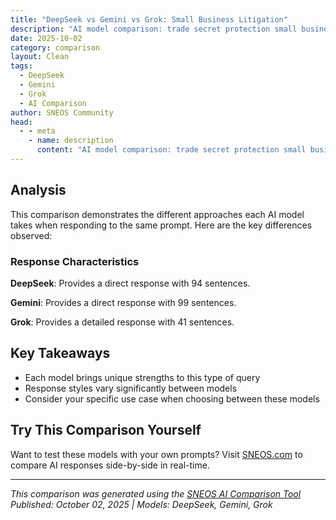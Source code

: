 ```yaml
---
title: "DeepSeek vs Gemini vs Grok: Small Business Litigation"
description: "AI model comparison: trade secret protection small business..."
date: 2025-10-02
category: comparison
layout: Clean
tags:
  - DeepSeek
  - Gemini
  - Grok
  - AI Comparison
author: SNEOS Community
head:
  - - meta
    - name: description
      content: "AI model comparison: trade secret protection small business..."
---
```


<ChatComparison
  title="DeepSeek vs Gemini vs Grok: Small Business Litigation"
  prompt="trade secret protection small business"
  :responses='{
    "DeepSeek": "Of course. Protecting trade secrets is absolutely critical for small businesses, as they are often the most valuable and unique assets you have, and they cost nothing to file (unlike patents). Here is a comprehensive guide to trade secret protection tailored for a small business.\n\n### What is a Trade Secret?\n\nA trade secret is any confidential business information that provides you with a competitive edge. It must be:\n*   **Not generally known** to the public.\n*   **Has economic value** because it is secret.\n*   **Subject to reasonable efforts** to keep it secret.\n\n**Common Examples for Small Businesses:**\n*   **Customer \u0026 Supplier Lists:** Your curated, non-public list of contacts and their specific needs.\n*   **Pricing Information \u0026 Margins:** Your specific pricing strategies and cost structures.\n*   **Software Code/Algorithms:** Unique code that powers your service or product.\n*   **Manufacturing Processes:** A special \u0022secret sauce\u0022 for how you make something.\n*   **Business Plans \u0026 Financial Projections:** Your roadmap for growth.\n*   **Marketing Strategies:** Data on successful campaigns and target demographics.\n*   **Recipes \u0026 Formulas:** The specific recipe for your food product or cosmetic.\n\n---\n\n### The \u0022Reasonable Efforts\u0022 Checklist for a Small Business\n\nThis is the core of protection. You must be able to prove you took active steps to maintain secrecy. A court will ask, \u0022What did you actually *do* to protect this information?\u0022\n\n#### 1. Start with a Solid Legal Foundation\n*   **Non-Disclosure Agreements (NDAs):** This is your first line of defense.\n    *   Have **all employees** sign an NDA as part of their onboarding.\n    *   Have **contractors, vendors, and potential business partners** sign a mutual NDA before you share any sensitive information.\n    *   *Tip:* Don\u0027t use a generic template from the internet. Have a lawyer draft or review your NDA to ensure it\u0027s enforceable in your jurisdiction.\n*   **Employment Agreements:** Include clauses on:\n    *   **Confidentiality:** Explicitly defining what is considered confidential.\n    *   **Non-Competition (where enforceable):** Restricts employees from working for a direct competitor for a certain time and geographic area. **Note:** These are heavily regulated and not enforceable in some states (e.g., California). Consult a lawyer.\n    *   **Non-Solicitation:** Prevents former employees from poaching your customers and other employees.\n\n#### 2. Implement Physical and Digital Security\n*   **Physical Security:**\n    *   **Lock it up:** Keep physical documents (client lists, recipes, plans) in locked filing cabinets.\n    *   **Control access:** Use key cards or codes to restrict access to sensitive areas (e.g., R\u0026D lab, server room).\n    *   **\u0022Clean Desk\u0022 Policy:** Encourage employees to lock up sensitive documents at the end of the day.\n    *   **Shred it:** Use cross-cut shredders for all documents containing sensitive information before disposal.\n*   **Digital Security:**\n    *   **Password Protection:** Enforce strong password policies on all computers and systems.\n    *   **Access Controls:** Implement the **Principle of Least Privilege**. Employees should only have access to the data they *need* to do their job. Your marketing intern doesn\u0027t need the secret formula.\n    *   **Encryption:** Encrypt sensitive files and laptops, especially those that leave the office.\n    *   **Secure Networks:** Use firewalls and VPNs. Avoid discussing sensitive information on public Wi-Fi.\n    *   **BYOD Policy:** Have a clear \u0022Bring Your Own Device\u0022 policy if employees use personal phones/laptops for work.\n\n#### 3. Foster a Culture of Confidentiality\n*   **Employee Training:**\n    *   Conduct training during onboarding and annually.\n    *   Clearly explain what information is considered a trade secret.\n    *   Review the company\u0027s security policies and the importance of following them.\n    *   Explain the consequences of violating confidentiality.\n*   **Mark Documents:** Clearly label sensitive documents and emails with **\u0022CONFIDENTIAL\u0022** or **\u0022TRADE SECRET.\u0022** This puts people on notice.\n*   **Exit Interviews:** When an employee leaves, remind them of their ongoing confidentiality obligations. Have them sign a document acknowledging this reminder and return all company property.\n\n---\n\n### Action Plan: A Step-by-Step Guide for a Small Business Owner\n\n**Phase 1: Immediate Actions (This Week)**\n1.  **Identify Your Crown Jewels:** List your top 3-5 pieces of information that, if stolen, would hurt your business the most.\n2.  **Draft a Standard NDA:** Find a reputable template or, better yet, contact a lawyer to create one you can use with employees and contractors.\n3.  **Secure the \u0022Low-Hanging Fruit\u0022:** Start locking up physical files and ensuring computers are password-protected.\n\n**Phase 2: Short-Term Foundation (Next 1-2 Months)**\n1.  **Implement NDAs:** Have all new hires and contractors sign your NDA. Consider having existing employees sign one if they haven\u0027t already.\n2.  **Review Digital Access:** Audit who has access to what on your shared drives and systems. Restrict access where necessary.\n3.  **Create a Basic Policy:** Draft a one-page \u0022Confidentiality and Data Security Policy\u0022 for your employee handbook.\n\n**Phase 3: Long-Term Culture (Ongoing)**\n1.  **Formalize Training:** Incorporate confidentiality training into your official onboarding process.\n2.  **Refine Security:** As you grow, invest in better IT security solutions and more sophisticated access controls.\n3.  **Regularly Re-evaluate:** Your trade secrets will evolve. Revisit your list and your protection measures annually.\n\n---\n\n### What to Do If You Suspect a Trade Secret Theft\n\nThis is a crisis situation. **Do not delay.**\n1.  **Preserve Evidence:** Do not delete anything. Secure computers, emails, and documents.\n2.  **Contact a Lawyer Immediately:** This is complex and requires expert legal guidance. A lawyer will advise you on sending a \u0022cease and desist\u0022 letter, and potential legal actions.\n3.  **Do Not Publicly Accuse:** Avoid making public statements that could lead to a defamation lawsuit. Let your lawyer handle communications.\n4.  **Understand Your Options:** Your lawyer will discuss potential claims under the **Defend Trade Secrets Act (DTSA)** (federal law) and your state\u0027s version of the **Uniform Trade Secrets Act (UTSA)**, which can allow you to seek an injunction (to stop the use) and damages.\n\n### Key Takeaway\n\nFor a small business, **proactivity is everything.** The cost of implementing these reasonable measures is minimal compared to the devastating cost of losing your competitive advantage. Building a \u0022culture of confidentiality\u0022 from the start is your most powerful and cost-effective shield.\n\n***Disclaimer:*** *This information is for educational purposes only and does not constitute legal advice. You should consult with a qualified attorney for advice specific to your business situation.*",
    "Gemini": "Okay, let\u0027s break down trade secret protection for small businesses.  It\u0027s a valuable and often overlooked form of intellectual property protection, and it\u0027s particularly relevant for small businesses that might not have the resources for patents.\n\n**What is a Trade Secret?**\n\nA trade secret is information that:\n\n*   **Is valuable:**  It provides a competitive advantage because it\u0027s not generally known to others who could profit from it.\n*   **Is secret:**  The owner takes reasonable measures to keep it secret.\n\n**Examples of Trade Secrets for Small Businesses:**\n\n*   **Formulas/Recipes:**  The secret recipe for your amazing sauce, the formula for a unique cleaning solution, etc.\n*   **Processes/Methods:**  A unique manufacturing process, a more efficient way to deliver a service, a special data analysis technique.\n*   **Customer Lists/Supplier Lists:**  A carefully cultivated list of customers or suppliers that gives you an edge.  (Especially valuable if it includes specific information like purchasing habits, key contacts, or negotiated pricing.)\n*   **Marketing Strategies:**  A unique marketing plan or advertising campaign strategy that hasn\u0027t been publicly revealed.\n*   **Software Code/Algorithms:**  Proprietary algorithms, source code, or technical designs for software applications.\n*   **Business Plans/Strategic Plans:**  Internal strategic plans or business models that are not public knowledge.\n*   **Pricing Information:**  Your specific pricing strategies and cost structures, giving you insight into profit margins and competitive advantage.\n*   **Research and Development:**  Ongoing R\u0026D efforts, even if they haven\u0027t resulted in a patentable invention yet.\n*   **Know-how:** Accumulated knowledge and expertise that isn\u0027t readily available.\n\n**Why Trade Secrets are Important for Small Businesses:**\n\n*   **Cost-Effective:**  Trade secret protection doesn\u0027t require expensive registration fees like patents or trademarks.  The main cost is implementing reasonable security measures.\n*   **Unlimited Duration:**  Unlike patents that expire after 20 years, trade secret protection can last indefinitely as long as the information remains secret and valuable.\n*   **Protection for Things Not Patentable:**  Some innovations might not meet the requirements for a patent (e.g., they\u0027re not novel enough), but they can still be protected as trade secrets.\n*   **Competitive Advantage:**  A well-protected trade secret can provide a significant and sustained competitive edge in the marketplace.\n*   **Ease of Implementation:** Many protections are easily implemented with minimal effort.\n\n**Steps to Protect Trade Secrets in a Small Business:**\n\n1.  **Identify Your Trade Secrets:**\n    *   Conduct an audit of your business to identify information that provides a competitive advantage and that you would suffer a loss if a competitor gained access.\n    *   Document these trade secrets clearly. Be specific.\n\n2.  **Implement Physical Security Measures:**\n    *   **Controlled Access:** Restrict access to areas where trade secrets are stored or used.  Use locks, security badges, and surveillance systems.\n    *   **Secure Storage:** Store sensitive documents (physical and electronic) in locked cabinets, secure servers, or encrypted drives.\n    *   **Visitor Management:**  Have a clear policy for visitors, including sign-in procedures, supervised access, and NDAs if necessary.\n\n3.  **Implement Digital Security Measures:**\n    *   **Strong Passwords:** Enforce strong, unique passwords for all computer systems, networks, and online accounts.  Use a password manager.\n    *   **Encryption:** Encrypt sensitive data stored on computers, servers, and mobile devices.  Use encryption for email communication.\n    *   **Firewalls and Antivirus:**  Install and maintain firewalls and antivirus software on all computers and servers.\n    *   **Data Backup:**  Regularly back up data to a secure location, preferably offsite, in case of a security breach or disaster.\n    *   **Access Controls:**  Implement access controls to restrict access to sensitive data to authorized personnel only.  Use role-based access control.\n    *   **Monitoring and Auditing:**  Monitor network activity and system logs for suspicious behavior.  Conduct regular security audits.\n    *   **Secure Remote Access:**  Implement secure remote access solutions (e.g., VPNs) for employees who need to access data from outside the office.\n    *   **Data Destruction Policy:**  Establish a policy for securely destroying or disposing of obsolete data.  Use data wiping software.\n\n4.  **Legal Agreements:**\n    *   **Non-Disclosure Agreements (NDAs):**  Use NDAs with employees, contractors, vendors, and potential investors who may have access to your trade secrets. The NDA should clearly define what information is considered confidential and restrict its use and disclosure.\n    *   **Employee Agreements (Employment Contracts):**  Include clauses in employee agreements that:\n        *   Define trade secrets.\n        *   Require employees to maintain confidentiality.\n        *   Prohibit employees from using or disclosing trade secrets during or after employment.\n        *   Include non-compete and non-solicitation clauses (ensure these are enforceable in your jurisdiction).  These can prevent former employees from directly competing with you or soliciting your customers or employees.\n    *   **Consultant Agreements:**  Similar to employee agreements, consultant agreements should include confidentiality clauses and restrictions on the use and disclosure of trade secrets.\n    *   **Vendor Agreements:** Agreements with vendors who have access to your trade secrets should include confidentiality clauses.\n\n5.  **Employee Training and Awareness:**\n    *   Train employees on the importance of trade secret protection and the company\u0027s policies and procedures.\n    *   Educate employees on how to identify and protect trade secrets.\n    *   Regularly reinforce the importance of confidentiality.\n    *   Implement a \u0022clean desk\u0022 policy to prevent sensitive information from being left unattended.\n\n6.  **Marking and Labeling:**\n    *   Clearly mark documents and electronic files that contain trade secrets as \u0022Confidential\u0022 or \u0022Proprietary.\u0022\n    *   Use watermarks to indicate confidentiality.\n\n7.  **Limit Access on a \u0022Need-to-Know\u0022 Basis:**\n    *   Restrict access to trade secrets to only those employees or individuals who need the information to perform their job duties.\n    *   Implement a system for granting and revoking access privileges.\n\n8.  **Monitor and Enforce:**\n    *   Monitor employee activity and access to sensitive information.\n    *   Regularly review and update security measures.\n    *   Take prompt action if you suspect a trade secret has been misappropriated.  This might involve legal action.\n\n9.  **Exit Interviews:**\n    *   Conduct thorough exit interviews with departing employees to remind them of their confidentiality obligations and to ensure they return all company property.\n\n10. **Due Diligence:**\n    *   When acquiring another business or entering into a partnership, conduct thorough due diligence to assess the target company\u0027s trade secrets and security measures.\n\n**Legal Remedies for Trade Secret Misappropriation:**\n\nIf a trade secret is misappropriated (stolen or used without permission), you may be able to pursue legal remedies, including:\n\n*   **Injunction:** A court order prohibiting the misappropriator from using or disclosing the trade secret.\n*   **Damages:** Monetary compensation for the losses suffered as a result of the misappropriation. This can include lost profits, unjust enrichment, and, in some cases, punitive damages.\n*   **Criminal Charges:** In some cases, trade secret misappropriation can be a federal crime under the Economic Espionage Act.\n\n**Important Considerations:**\n\n*   **Reasonableness:**  The measures you take to protect your trade secrets must be \u0022reasonable\u0022 under the circumstances.  The more valuable the trade secret, the more stringent the security measures should be.\n*   **Enforceability:**  Non-compete agreements are subject to state laws and may not be enforceable in all jurisdictions or under all circumstances.  Consult with an attorney to ensure your non-compete agreements are enforceable.\n*   **Reverse Engineering:**  Trade secret protection does not prevent someone from independently discovering your trade secret through legitimate means, such as reverse engineering. If reverse engineering is a significant risk, consider other forms of IP protection, such as patents.\n*   **State Laws:** Trade secret law is primarily governed by state law.  Most states have adopted the Uniform Trade Secrets Act (UTSA), but there may be variations.  Consult with an attorney in your state to ensure your trade secret protection measures comply with applicable laws.\n*   **Insurance:** Consider cyber liability insurance to protect against losses from data breaches and trade secret theft.\n\n**Seeking Legal Advice:**\n\nIt\u0027s *highly recommended* to consult with an attorney specializing in intellectual property law to:\n\n*   Help you identify your trade secrets.\n*   Draft appropriate legal agreements (NDAs, employee agreements, etc.).\n*   Advise you on the best security measures for your specific business.\n*   Represent you in the event of trade secret misappropriation.\n\nBy taking proactive steps to protect your trade secrets, your small business can maintain a competitive advantage and safeguard its valuable intellectual property. Good luck!\n",
    "Grok": "Protecting trade secrets is crucial for small businesses, as they often rely on unique processes, formulas, customer lists, or other confidential information to maintain a competitive edge. A trade secret is any valuable business information that is not generally known and is kept secret to provide an economic advantage. Below are steps and strategies small businesses can take to protect their trade secrets:\n\n### 1. **Identify Your Trade Secrets**\n   - Determine what specific information or processes give your business a competitive advantage. This could include:\n     - Recipes or formulas\n     - Customer or supplier lists\n     - Pricing strategies\n     - Manufacturing techniques\n     - Marketing plans or strategies\n   - Document and categorize this information as a trade secret within your business.\n\n### 2. **Implement Confidentiality Policies**\n   - Create and enforce internal policies to ensure employees understand the importance of keeping trade secrets confidential.\n   - Educate staff about what constitutes a trade secret and the consequences of unauthorized disclosure.\n\n### 3. **Use Non-Disclosure Agreements (NDAs)**\n   - Require employees, contractors, vendors, or anyone else with access to sensitive information to sign NDAs.\n   - Clearly define the confidential information covered under the agreement and the duration of the confidentiality obligation.\n\n### 4. **Restrict Access to Sensitive Information**\n   - Limit access to trade secrets on a \u0022need-to-know\u0022 basis. Only employees or partners who require the information to perform their duties should have access.\n   - Use password protection, encryption, and secure storage for digital files.\n   - Keep physical documents in locked filing cabinets or secure locations.\n\n### 5. **Secure Your IT Systems**\n   - Implement cybersecurity measures to protect digital trade secrets, such as firewalls, antivirus software, and secure cloud storage.\n   - Regularly update passwords and monitor access to sensitive data.\n   - Train employees on recognizing phishing attempts and other cyber threats.\n\n### 6. **Use Employee Agreements and Exit Protocols**\n   - Include non-compete or non-solicitation clauses in employment contracts (where legally enforceable) to prevent employees from using trade secrets at a competing business after leaving.\n   - Conduct exit interviews to remind departing employees of their confidentiality obligations.\n   - Retrieve all company property, including devices and documents, when an employee leaves.\n\n### 7. **Label and Mark Confidential Information**\n   - Clearly mark documents, files, or emails containing trade secrets as \u201CConfidential\u201D or \u201CProprietary.\u201D\n   - This helps reinforce the importance of secrecy and can serve as evidence of your efforts to protect the information if legal action is needed.\n\n### 8. **Monitor and Enforce Protection**\n   - Regularly audit who has access to trade secrets and review security measures.\n   - Be proactive in addressing any potential breaches or unauthorized disclosures.\n\n### 9. **Understand Legal Protections**\n   - In the United States, trade secrets are protected under the **Defend Trade Secrets Act (DTSA)** at the federal level, as well as under state laws, often based on the **Uniform Trade Secrets Act (UTSA)**.\n   - To qualify for legal protection, you must demonstrate that:\n     - The information has economic value.\n     - It is not generally known or easily discoverable.\n     - Reasonable efforts have been made to maintain its secrecy.\n   - Consult with a business attorney to understand the laws in your jurisdiction and ensure compliance.\n\n### 10. **Prepare for Potential Breaches**\n   - Have a plan in place to respond to trade secret theft or misappropriation.\n   - Work with legal counsel to pursue remedies, which may include injunctions, damages, or lawsuits against those who violate confidentiality.\n\nBy taking these steps, small businesses can safeguard their trade secrets, preserve their competitive advantage, and reduce the risk of costly disputes or losses. If you\u0027re unsure about specific legal requirements or need tailored advice, consulting with an attorney who specializes in intellectual property or business law is highly recommended."
  }'
  published-date="01:43"
/>

## Analysis

This comparison demonstrates the different approaches each AI model takes when responding to the same prompt. Here are the key differences observed:

### Response Characteristics

**DeepSeek**: Provides a direct response with 94 sentences. 

**Gemini**: Provides a direct response with 99 sentences. 

**Grok**: Provides a detailed response with 41 sentences. 

## Key Takeaways

- Each model brings unique strengths to this type of query
- Response styles vary significantly between models
- Consider your specific use case when choosing between these models

## Try This Comparison Yourself

Want to test these models with your own prompts? Visit [SNEOS.com](https://sneos.com) to compare AI responses side-by-side in real-time.

---

*This comparison was generated using the [SNEOS AI Comparison Tool](https://sneos.com)*
*Published: October 02, 2025 | Models: DeepSeek, Gemini, Grok*
